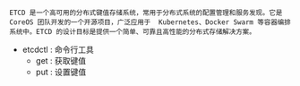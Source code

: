 	ETCD 是一个高可用的分布式键值存储系统，常用于分布式系统的配置管理和服务发现。它是 CoreOS 团队开发的一个开源项目，广泛应用于  Kubernetes、Docker Swarm 等容器编排系统中。ETCD 的设计目标是提供一个简单、可靠且高性能的分布式存储解决方案。

- etcdctl : 命令行工具
  - get <key> : 获取键值
  - put <key> <value> : 设置键值